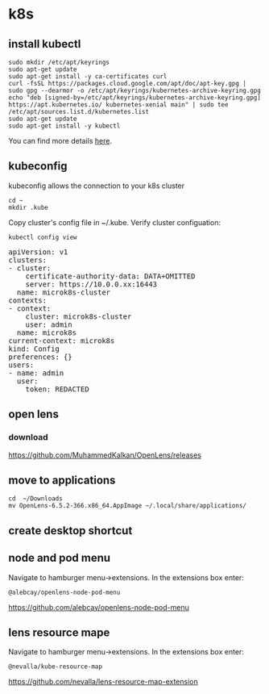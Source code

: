 # k8s

## install kubectl

```
sudo mkdir /etc/apt/keyrings
sudo apt-get update
sudo apt-get install -y ca-certificates curl
curl -fsSL https://packages.cloud.google.com/apt/doc/apt-key.gpg | sudo gpg --dearmor -o /etc/apt/keyrings/kubernetes-archive-keyring.gpg
echo "deb [signed-by=/etc/apt/keyrings/kubernetes-archive-keyring.gpg] https://apt.kubernetes.io/ kubernetes-xenial main" | sudo tee /etc/apt/sources.list.d/kubernetes.list
sudo apt-get update
sudo apt-get install -y kubectl

```

You can find more details [here](https://kubernetes.io/docs/tasks/tools/install-kubectl-linux/#install-using-native-package-management).

## kubeconfig

kubeconfig allows the connection to your k8s cluster

```
cd ~
mkdir .kube
```
Copy cluster's config file in ~/.kube. Verify cluster configuation:

```
kubectl config view 
```
        
<pre>
apiVersion: v1
clusters:
- cluster:
    certificate-authority-data: DATA+OMITTED
    server: https://10.0.0.xx:16443
  name: microk8s-cluster
contexts:
- context:
    cluster: microk8s-cluster
    user: admin
  name: microk8s
current-context: microk8s
kind: Config
preferences: {}
users:
- name: admin
  user:
    token: REDACTED
</pre>

## open lens

### download
https://github.com/MuhammedKalkan/OpenLens/releases

## move to applications 
```
cd  ~/Downloads
mv OpenLens-6.5.2-366.x86_64.AppImage ~/.local/share/applications/
```

## create desktop shortcut

## node and pod menu

Navigate to hamburger menu->extensions. In the extensions box enter:
```
@alebcay/openlens-node-pod-menu
```

https://github.com/alebcay/openlens-node-pod-menu

## lens resource mape

Navigate to hamburger menu->extensions. In the extensions box enter:
```
@nevalla/kube-resource-map
```

https://github.com/nevalla/lens-resource-map-extension